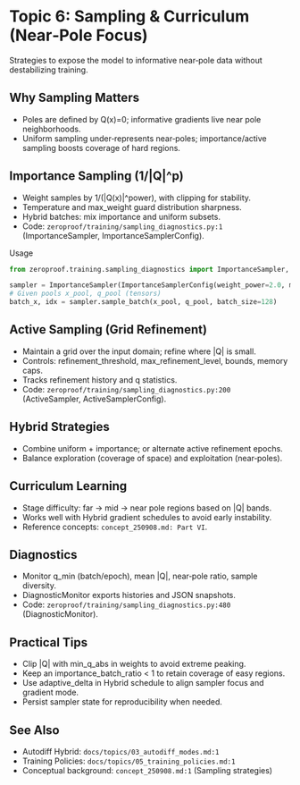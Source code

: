 # Topic 6: Sampling & Curriculum (Near‑Pole Focus)

Strategies to expose the model to informative near‑pole data without destabilizing training.

## Why Sampling Matters
- Poles are defined by Q(x)=0; informative gradients live near pole neighborhoods.
- Uniform sampling under‑represents near‑poles; importance/active sampling boosts coverage of hard regions.

## Importance Sampling (1/|Q|^p)
- Weight samples by 1/(|Q(x)|^power), with clipping for stability.
- Temperature and max_weight guard distribution sharpness.
- Hybrid batches: mix importance and uniform subsets.
- Code: `zeroproof/training/sampling_diagnostics.py:1` (ImportanceSampler, ImportanceSamplerConfig).

Usage
```python
from zeroproof.training.sampling_diagnostics import ImportanceSampler, ImportanceSamplerConfig

sampler = ImportanceSampler(ImportanceSamplerConfig(weight_power=2.0, max_weight=100.0))
# Given pools x_pool, q_pool (tensors)
batch_x, idx = sampler.sample_batch(x_pool, q_pool, batch_size=128)
```

## Active Sampling (Grid Refinement)
- Maintain a grid over the input domain; refine where |Q| is small.
- Controls: refinement_threshold, max_refinement_level, bounds, memory caps.
- Tracks refinement history and q statistics.
- Code: `zeroproof/training/sampling_diagnostics.py:200` (ActiveSampler, ActiveSamplerConfig).

## Hybrid Strategies
- Combine uniform + importance; or alternate active refinement epochs.
- Balance exploration (coverage of space) and exploitation (near‑poles).

## Curriculum Learning
- Stage difficulty: far → mid → near pole regions based on |Q| bands.
- Works well with Hybrid gradient schedules to avoid early instability.
- Reference concepts: `concept_250908.md: Part VI`.

## Diagnostics
- Monitor q_min (batch/epoch), mean |Q|, near‑pole ratio, sample diversity.
- DiagnosticMonitor exports histories and JSON snapshots.
- Code: `zeroproof/training/sampling_diagnostics.py:480` (DiagnosticMonitor).

## Practical Tips
- Clip |Q| with min_q_abs in weights to avoid extreme peaking.
- Keep an importance_batch_ratio < 1 to retain coverage of easy regions.
- Use adaptive_delta in Hybrid schedule to align sampler focus and gradient mode.
- Persist sampler state for reproducibility when needed.

## See Also
- Autodiff Hybrid: `docs/topics/03_autodiff_modes.md:1`
- Training Policies: `docs/topics/05_training_policies.md:1`
- Conceptual background: `concept_250908.md:1` (Sampling strategies)
